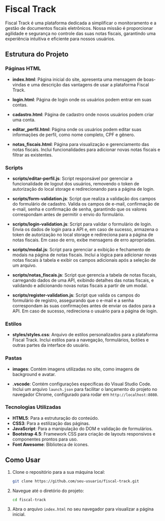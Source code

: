 # Fiscal Track

Fiscal Track é uma plataforma dedicada a simplificar o monitoramento e a gestão de documentos fiscais eletrônicos. Nossa missão é proporcionar agilidade e segurança no controle das suas notas fiscais, garantindo uma experiência intuitiva e eficiente para nossos usuários.

## Estrutura do Projeto

### Páginas HTML

- **index.html**: Página inicial do site, apresenta uma mensagem de boas-vindas e uma descrição das vantagens de usar a plataforma Fiscal Track.

- **login.html**: Página de login onde os usuários podem entrar em suas contas.

- **cadastro.html**: Página de cadastro onde novos usuários podem criar uma conta.

- **editar_perfil.html**: Página onde os usuários podem editar suas informações de perfil, como nome completo, CPF e gênero.

- **notas_fiscais.html**: Página para visualização e gerenciamento das notas fiscais. Inclui funcionalidades para adicionar novas notas fiscais e filtrar as existentes.

### Scripts

- **scripts/editar-perfil.js**: Script responsável por gerenciar a funcionalidade de logout dos usuários, removendo o token de autorização do local storage e redirecionando para a página de login.

- **scripts/form-validation.js**: Script que realiza a validação dos campos do formulário de cadastro. Valida os campos de e-mail, confirmação de e-mail, senha e confirmação de senha, garantindo que os valores correspondam antes de permitir o envio do formulário.

- **scripts/login-validation.js**: Script para validar o formulário de login. Envia os dados de login para a API e, em caso de sucesso, armazena o token de autorização no local storage e redireciona para a página de notas fiscais. Em caso de erro, exibe mensagens de erro apropriadas.

- **scripts/modal.js**: Script para gerenciar a exibição e fechamento de modais na página de notas fiscais. Inclui a lógica para adicionar novas notas fiscais à tabela e exibir os campos adicionais após a seleção de um arquivo.

- **scripts/notas_fiscais.js**: Script que gerencia a tabela de notas fiscais, carregando dados de uma API, exibindo detalhes das notas fiscais, e validando e adicionando novas notas fiscais a partir de um modal.

- **scripts/register-validation.js**: Script que valida os campos do formulário de registro, assegurando que o e-mail e a senha correspondam às suas confirmações antes de enviar os dados para a API. Em caso de sucesso, redireciona o usuário para a página de login.

### Estilos

- **styles/styles.css**: Arquivo de estilos personalizados para a plataforma Fiscal Track. Inclui estilos para a navegação, formulários, botões e outras partes da interface do usuário.

### Pastas

- **images**: Contém imagens utilizadas no site, como imagens de background e avatar.

- **.vscode**: Contém configurações específicas do Visual Studio Code. Inclui um arquivo `launch.json` para facilitar o lançamento do projeto no navegador Chrome, configurado para rodar em `http://localhost:8080`.

### Tecnologias Utilizadas

- **HTML5**: Para a estruturação do conteúdo.
- **CSS3**: Para a estilização das páginas.
- **JavaScript**: Para a manipulação do DOM e validação de formulários.
- **Bootstrap 4.5**: Framework CSS para criação de layouts responsivos e componentes prontos para uso.
- **Font Awesome**: Biblioteca de ícones.

## Como Usar

1. Clone o repositório para a sua máquina local:
    ```bash
    git clone https://github.com/seu-usuario/fiscal-track.git
    ```

2. Navegue até o diretório do projeto:
    ```bash
    cd fiscal-track
    ```

3. Abra o arquivo `index.html` no seu navegador para visualizar a página inicial.